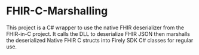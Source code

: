 # FHIR-C-Marshalling

This project is a C# wrapper to use the native FHIR deserializer from the FHIR-in-C project. 
It calls the DLL to deserialize FHIR JSON then marshalls the deserialized Native FHIR C structs into Firely SDK C# classes for regular use.
